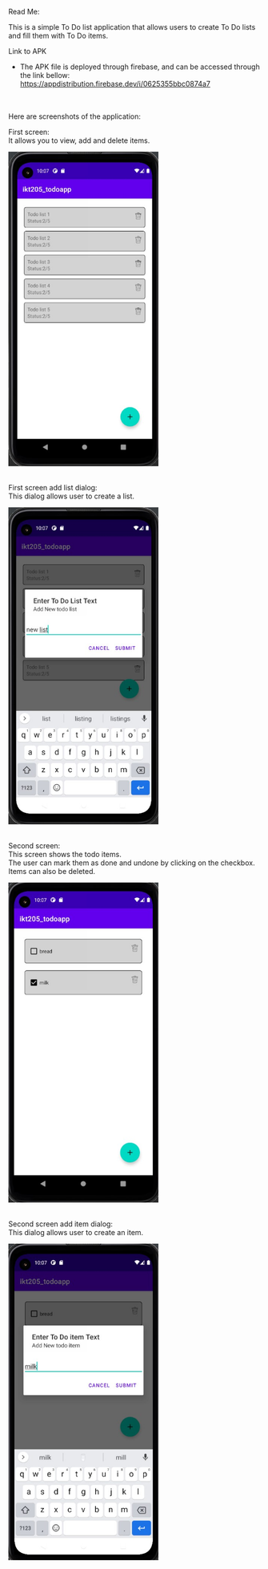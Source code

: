 Read Me:

This is a simple To Do list application that allows users to create To Do lists and fill them with
To Do items.

Link to APK
  - The APK file is deployed through firebase, and can be accessed through the link bellow: <br/>https://appdistribution.firebase.dev/i/0625355bbc0874a7


<br/><br/>
Here are screenshots of the application:

First screen: <br/>
  It allows you to view, add and delete items.

<img width="300" alt="firestScreen" src="./screenshots/firstscreen.jpg">
<br/><br/>

First screen add list dialog: <br/>
  This dialog allows user to create a list.

<img width="300" alt="firestScreen" src="./screenshots/add_new_list.jpg">
<br/><br/>

Second screen: <br/>
  This screen shows the todo items. <br/>
  The user can mark them as done and undone by clicking on the checkbox. 
  Items can also be deleted.

<img width="300" alt="firestScreen" src="./screenshots/secondscreen.jpg">
<br/><br/>

Second screen add item dialog: <br/>
  This dialog allows user to create an item.

<img width="300" alt="firestScreen" src="./screenshots/add_item.jpg">
